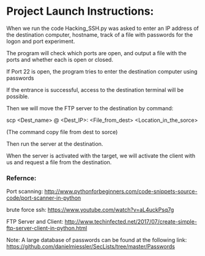 # Project Launch Instructions:

When we run the code Hacking_SSH.py was asked to enter an IP address of the destination computer, hostname, track of a file with passwords for the logon and port experiment.

The program will check which ports are open, and output a file with the ports and whether each is open or closed.

If Port 22 is open, the program tries to enter the destination computer using passwords

If the entrance is successful, access to the destination terminal will be possible.

Then we will move the FTP server to the destination by command:

scp <Dest_name> @ <Dest_IP>: <File_from_dest> <Location_in_the_sorce>

(The command copy file from dest to sorce)

Then run the server at the destination.

When the server is activated with the target, we will activate the client with us and request a file from the destination.

### Refernce:

Port scanning: 
  http://www.pythonforbeginners.com/code-snippets-source-code/port-scanner-in-python
  
brute force ssh:
  https://www.youtube.com/watch?v=aL4uckPsq7g

FTP Server and Client:
  http://www.techinfected.net/2017/07/create-simple-ftp-server-client-in-python.html

Note: A large database of passwords can be found at the following link:    https://github.com/danielmiessler/SecLists/tree/master/Passwords
